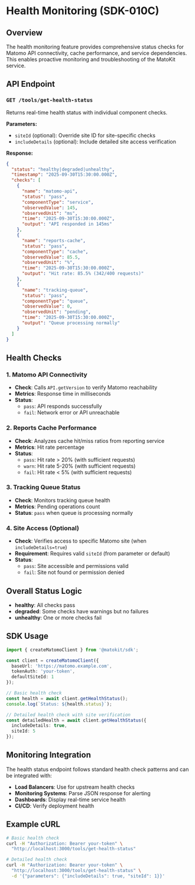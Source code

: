 # Health Monitoring (SDK-010C)

## Overview

The health monitoring feature provides comprehensive status checks for Matomo API connectivity, cache performance, and service dependencies. This enables proactive monitoring and troubleshooting of the MatoKit service.

## API Endpoint

### `GET /tools/get-health-status`

Returns real-time health status with individual component checks.

**Parameters:**
- `siteId` (optional): Override site ID for site-specific checks
- `includeDetails` (optional): Include detailed site access verification

**Response:**
```json
{
  "status": "healthy|degraded|unhealthy",
  "timestamp": "2025-09-30T15:30:00.000Z",
  "checks": [
    {
      "name": "matomo-api",
      "status": "pass",
      "componentType": "service",
      "observedValue": 145,
      "observedUnit": "ms",
      "time": "2025-09-30T15:30:00.000Z",
      "output": "API responded in 145ms"
    },
    {
      "name": "reports-cache",
      "status": "pass",
      "componentType": "cache",
      "observedValue": 85.5,
      "observedUnit": "%",
      "time": "2025-09-30T15:30:00.000Z",
      "output": "Hit rate: 85.5% (342/400 requests)"
    },
    {
      "name": "tracking-queue",
      "status": "pass",
      "componentType": "queue",
      "observedValue": 0,
      "observedUnit": "pending",
      "time": "2025-09-30T15:30:00.000Z",
      "output": "Queue processing normally"
    }
  ]
}
```

## Health Checks

### 1. Matomo API Connectivity
- **Check**: Calls `API.getVersion` to verify Matomo reachability
- **Metrics**: Response time in milliseconds
- **Status**: 
  - `pass`: API responds successfully
  - `fail`: Network error or API unreachable

### 2. Reports Cache Performance
- **Check**: Analyzes cache hit/miss ratios from reporting service
- **Metrics**: Hit rate percentage
- **Status**:
  - `pass`: Hit rate > 20% (with sufficient requests)
  - `warn`: Hit rate 5-20% (with sufficient requests)
  - `fail`: Hit rate < 5% (with sufficient requests)

### 3. Tracking Queue Status
- **Check**: Monitors tracking queue health
- **Metrics**: Pending operations count
- **Status**: `pass` when queue is processing normally

### 4. Site Access (Optional)
- **Check**: Verifies access to specific Matomo site (when `includeDetails=true`)
- **Requirement**: Requires valid `siteId` (from parameter or default)
- **Status**:
  - `pass`: Site accessible and permissions valid
  - `fail`: Site not found or permission denied

## Overall Status Logic

- **healthy**: All checks pass
- **degraded**: Some checks have warnings but no failures
- **unhealthy**: One or more checks fail

## SDK Usage

```typescript
import { createMatomoClient } from '@matokit/sdk';

const client = createMatomoClient({
  baseUrl: 'https://matomo.example.com',
  tokenAuth: 'your-token',
  defaultSiteId: 1
});

// Basic health check
const health = await client.getHealthStatus();
console.log(`Status: ${health.status}`);

// Detailed health check with site verification
const detailedHealth = await client.getHealthStatus({ 
  includeDetails: true,
  siteId: 5 
});
```

## Monitoring Integration

The health status endpoint follows standard health check patterns and can be integrated with:

- **Load Balancers**: Use for upstream health checks
- **Monitoring Systems**: Parse JSON response for alerting
- **Dashboards**: Display real-time service health
- **CI/CD**: Verify deployment health

## Example cURL

```bash
# Basic health check
curl -H "Authorization: Bearer your-token" \
  "http://localhost:3000/tools/get-health-status"

# Detailed health check
curl -H "Authorization: Bearer your-token" \
  "http://localhost:3000/tools/get-health-status" \
  -d '{"parameters": {"includeDetails": true, "siteId": 1}}'
```